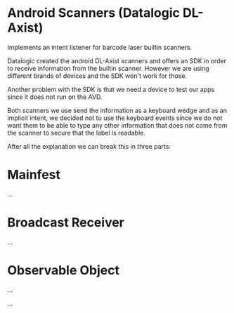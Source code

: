 # Android Scanners (Datalogic DL-Axist)
Implements an intent listener for barcode laser builtin scanners.

Datalogic created the android DL-Axist scanners and offers an SDK in order to receive information from the builtin scanner. However we are using different brands of devices and the SDK won't work for those.

Another problem with the SDK is that we need a device to test our apps since it does not run on the AVD.

Both scanners we use send the information as a keyboard wedge and as an implicit intent, we decided not tu use the keyboard events since we do not want them to be able to type any other information that does not come from the scanner to secure that the label is readable.

After all the explanation we can break this in three parts:

# Mainfest
...
# Broadcast Receiver
...
# Observable Object
...


...
